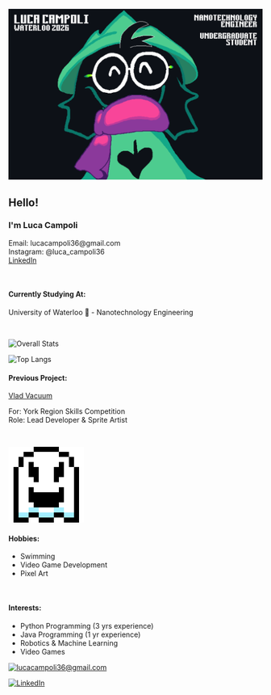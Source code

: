 <!-- <p style="color:#f2eee8;font-family:verdana"> text formatting -->

![Luca Campoli, uWaterloo '26, Nanotechnology Engineer, Undergraduate Student](ralseibanner.png)

<h2>Hello!</h2>

<h3>I'm Luca Campoli</h3>
<p>
Email: lucacampoli36@gmail.com <br>
Instagram: @luca_campoli36 <br>
<a href="www.linkedin.com/in/luca-campoli-64059b202">LinkedIn</a>
</p>
<br>

<h4>Currently Studying At:</h4>
<p>University of Waterloo 🦆 - Nanotechnology Engineering</p>
<br>

![Overall Stats](https://github-readme-stats.vercel.app/api?username=LucaCampoli&count_private=true&show_icons=true&hide=contribs)

![Top Langs](https://github-readme-stats.vercel.app/api/top-langs/?username=LucaCampoli&layout=compact)


<h4>Previous Project:</h4>
<a href="https://github.com/LucaCampoli/Vlad-Vacuum">Vlad Vacuum</a><br>

<p>
For: York Region Skills Competition <br>
Role: Lead Developer & Sprite Artist
</p>
<br>

![Ghost Sprite](Ghost.gif)

<h4>Hobbies:</h4>
<ul>
<li> Swimming
<li> Video Game Development
<li> Pixel Art
</ul>
<br>

<h4>Interests:</h4>
<ul>
<li> Python Programming (3 yrs experience)
<li> Java Programming (1 yr experience)
<li> Robotics & Machine Learning
<li> Video Games
</ul>

<a href="mailto:lucacampoli36@gmail.com">![lucacampoli36@gmail.com](https://img.shields.io/badge/Gmail-D14836?style=for-the-badge&logo=gmail&logoColor=white)</a>

<a href="<https://www.linkedin.com/in/luca-campoli-64059b202>">![LinkedIn](https://img.shields.io/badge/LinkedIn-0077B5?style=for-the-badge&logo=linkedin&logoColor=white)</a>